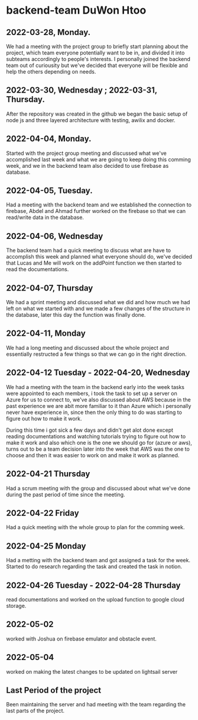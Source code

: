 # backend-team DuWon Htoo

## 2022-03-28, Monday.
We had a meeting with the project group to briefly start planning about the project, which team everyone potentially want to be in, and divided it into subteams accordingly to people's interests. I personally joined the backend team out of curiousity but we've decided that everyone will be flexible and help the others depending on needs.

## 2022-03-30, Wednesday ; 2022-03-31, Thursday.

After the repository was created in the github we began the basic
setup of node js and three layered architecture with testing, awilix and docker.

## 2022-04-04, Monday. 

Started with the project group meeting and discussed what we've accomplished last week and what we are going to keep doing this comming week, and we in the backend team also decided to use firebase as database.

## 2022-04-05, Tuesday.

Had a meeting with the backend team and we established the connection to firebase, Abdel and Ahmad further worked on the firebase so that we can read/write data in the database.

## 2022-04-06, Wednesday

The backend team had a quick meeting to discuss what are have to accomplish this week and planned what everyone should do, we've decided that Lucas and Me will work on the addPoint function we then started to read the documentations.


## 2022-04-07, Thursday

We had a sprint meeting and discussed what we did and how much we had left on what we started with and we made a few changes of the structure in the database, later this day the function was finally done.


## 2022-04-11, Monday

We had a long meeting and discussed about the whole project and essentially restructed a few things so that we can go in the right direction.

## 2022-04-12 Tuesday - 2022-04-20, Wednesday

We had a meeting with the team in the backend early into the week tasks were appointed to each members, i took the task to set up a server on Azure for us to connect to, we've also discussed about AWS because in the past experience we are abit more familiar to it than Azure which i personally never have experience in, since then the only thing to do was starting to figure out how to make it work.

During this time i got sick a few days and didn't get alot done except reading documentations and watching tutorials trying to figure out how to make it work and also which one is the one we should go for (azure or aws), turns out to be a team decision later into the week that AWS was the one to choose and then it was easier to work on and make it work as planned.

## 2022-04-21 Thursday

Had a scrum meeting with the group and discussed about what we've done during the past period of time since the meeting.

## 2022-04-22 Friday

Had a quick meeting with the whole group to plan for the comming week.

## 2022-04-25 Monday

Had a metting with the backend team and got assigned a task for the week.
Started to do research regarding the task and created the task in notion.

## 2022-04-26 Tuesday - 2022-04-28 Thursday

read documentations and worked on the upload function to google cloud storage.

## 2022-05-02

worked with Joshua on firebase emulator and obstacle event.

## 2022-05-04

worked on making the latest changes to be updated on lightsail server

## Last Period of the project

Been maintaining the server and had meeting with the team regarding the last parts of the project.